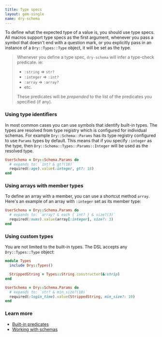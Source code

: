 ```yaml
---
title: Type specs
layout: gem-single
name: dry-schema
---
```


To define what the expected type of a value is, you should use type specs. All macros support type specs as the first argument, whenever you pass a symbol that doesn't end with a question mark, or you explicitly pass in an instance of a `Dry::Types::Type` object, it will be set as the type.

> Whenever you define a type spec, `dry-schema` will infer a type-check predicate. ie:
> * `:string` => `str?`
> * `:integer` => `:int?`
> * `:array` => `:array?`
> * etc.
>
> These predicates will be *prepended* to the list of the predicates you specified (if any).

### Using type identifiers

In most common cases you can use symbols that identify built-in types. The types are resolved from type registry which is configured for individual schemas. For example `Dry::Schema::Params` has its type registry configured to use `Params` types by default. This means that if you specify `:integer` as the type, then `Dry::Schema::Types::Params::Integer` will be used as the resolved type.

```ruby
UserSchema = Dry::Schema.Params do
  # expands to: `int? & gt?(18)`
  required(:age).value(:integer, gt?: 18)
end
```

### Using arrays with member types

To define an array with a member, you can use a shortcut method `array`. Here's an example of an array with `:integer` set as its member type:

``` ruby
UserSchema = Dry::Schema.Params do
  # expands to: `array? & each { int? } & size?(3)`
  required(:nums).value(array[:integer], size?: 3)
end
```

### Using custom types

You are not limited to the built-in types. The DSL accepts any `Dry::Types::Type` object:

```ruby
module Types
  include Dry::Types()

  StrippedString = Types::String.constructor(&:strip)
end

UserSchema = Dry::Schema.Params do
  # expands to: `str? & min_size?(10)`
  required(:login_time).value(StrippedString, min_size?: 10)
end
```

### Learn more

- [Built-in predicates](/gems/dry-schema/basics/built-in-predicates)
- [Working with schemas](/gems/dry-schema/basics/working-with-schemas)